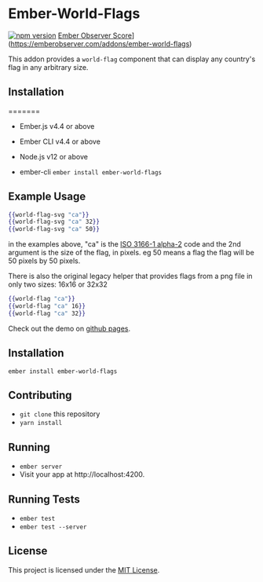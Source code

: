# Ember-World-Flags
[![npm version](https://badge.fury.io/js/ember-world-flags.svg)](https://badge.fury.io/js/ember-world-flags)
[Ember Observer Score](https://emberobserver.com/badges/ember-world-flags.svg)](https://emberobserver.com/addons/ember-world-flags)

This addon provides a `world-flag` component that can display any country's flag in any arbitrary size.

## Installation
=======
* Ember.js v4.4 or above
* Ember CLI v4.4 or above
* Node.js v12 or above

* ember-cli `ember install ember-world-flags`

## Example Usage

```hbs
{{world-flag-svg "ca"}}
{{world-flag-svg "ca" 32}}
{{world-flag-svg "ca" 50}}
```

in the examples above, "ca" is the <a href="http://en.wikipedia.org/wiki/ISO_3166-1_alpha-2">ISO 3166-1 alpha-2</a> code and the 2nd argument is the size of the flag, in pixels. eg 50 means a flag the flag will be 50 pixels by 50 pixels.


There is also the original legacy helper that provides flags from a png file in only two sizes: 16x16 or 32x32

```hbs
{{world-flag "ca"}}
{{world-flag "ca" 16}}
{{world-flag "ca" 32}}
```

Check out the demo on [github pages](http://rounders.github.io/ember-world-flags/).

## Installation

```
ember install ember-world-flags
```

## Contributing

* `git clone` this repository
* `yarn install`

## Running

* `ember server`
* Visit your app at http://localhost:4200.

## Running Tests

* `ember test`
* `ember test --server`


## License

This project is licensed under the [MIT License](LICENSE.md).
